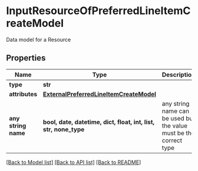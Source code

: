 # InputResourceOfPreferredLineItemCreateModel

Data model for a Resource

## Properties
Name | Type | Description | Notes
------------ | ------------- | ------------- | -------------
**type** | **str** |  | [optional] 
**attributes** | [**ExternalPreferredLineItemCreateModel**](ExternalPreferredLineItemCreateModel.md) |  | [optional] 
**any string name** | **bool, date, datetime, dict, float, int, list, str, none_type** | any string name can be used but the value must be the correct type | [optional]

[[Back to Model list]](../README.md#documentation-for-models) [[Back to API list]](../README.md#documentation-for-api-endpoints) [[Back to README]](../README.md)


